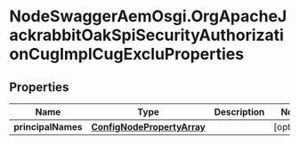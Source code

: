 # NodeSwaggerAemOsgi.OrgApacheJackrabbitOakSpiSecurityAuthorizationCugImplCugExcluProperties

## Properties

Name | Type | Description | Notes
------------ | ------------- | ------------- | -------------
**principalNames** | [**ConfigNodePropertyArray**](ConfigNodePropertyArray.md) |  | [optional] 


